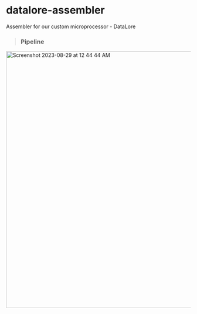 # datalore-assembler
Assembler for our custom microprocessor - DataLore

> ### Pipeline
<img width="700" alt="Screenshot 2023-08-29 at 12 44 44 AM" src="https://github.com/rohitashwin/datalore-assembler/assets/119449399/04cbc259-c2ef-4a50-9f06-3f05b272eb9c">
